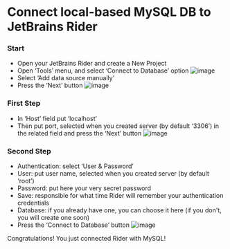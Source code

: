 # Connect local-based MySQL DB to JetBrains Rider
### Start

- Open your JetBrains Rider and create a New Project
- Open ‘Tools’ menu, and select ‘Connect to Database’ option
  ![image](https://github.com/Tabatskyi/Connect-MySQL-to-Rider/assets/115981919/1166ec1d-365a-472a-aa3a-0a686468b1b0)
- Select ‘Add data source manually’
- Press the ‘Next’ button
  ![image](https://github.com/Tabatskyi/Connect-MySQL-to-Rider/assets/115981919/3f2ccc88-1ed2-4ac8-8cd3-830c434e454a)


### First Step
- In ‘Host’ field put ‘localhost’
- Then put port, selected when you created server (by default ‘3306’) in the related field and press the ‘Next’ button
  ![image](https://github.com/Tabatskyi/Connect-MySQL-to-Rider/assets/115981919/2e214a05-522a-4692-9a9e-6d9780f0781a)

### Second Step
- Authentication: select ‘User & Password’
- User: put user name, selected when you created server (by default ‘root’)
- Password: put here your very secret password
- Save: responsible for what time Rider will remember your authentication credentials
- Database: if you already have one, you can choose it here (if you don't, you will create one soon)
- Press the ‘Connect to Database’ button
  ![image](https://github.com/Tabatskyi/Connect-MySQL-to-Rider/assets/115981919/78612682-59dd-4cdc-bab7-a0433e56aea7)

Congratulations! You just connected Rider with MySQL!


